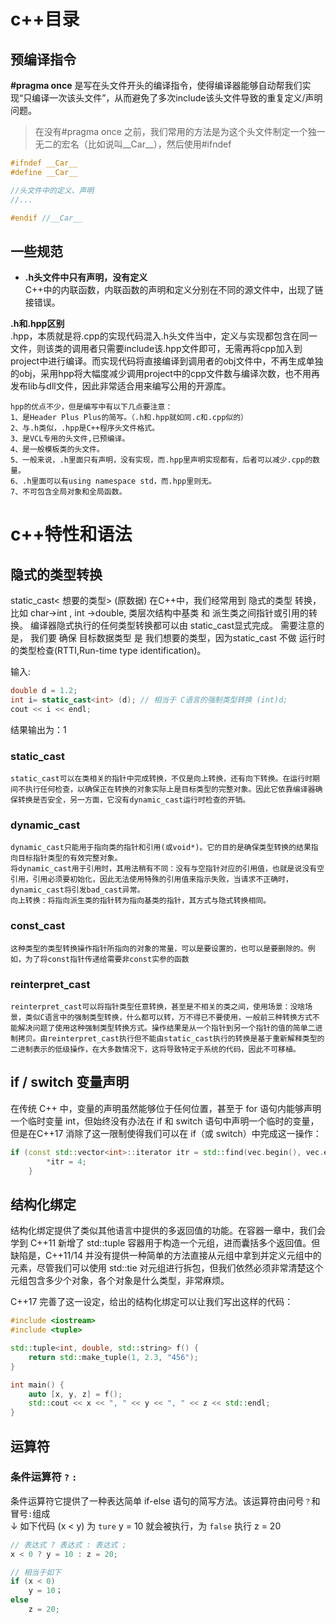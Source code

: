 # c++目录

## 预编译指令
**#pragma once** 是写在头文件开头的编译指令，使得编译器能够自动帮我们实现“只编译一次该头文件”，从而避免了多次include该头文件导致的重复定义/声明问题。
> 在没有#pragma once 之前，我们常用的方法是为这个头文件制定一个独一无二的宏名（比如说叫__Car__），然后使用#ifndef

```cpp
#ifndef __Car__
#define __Car__

//头文件中的定义、声明
//...

#endif //__Car__
```

## 一些规范

+ **.h头文件中只有声明，没有定义** <br>
C++中的内联函数，内联函数的声明和定义分别在不同的源文件中，出现了链接错误。

**.h和.hpp区别**    
.hpp，本质就是将.cpp的实现代码混入.h头文件当中，定义与实现都包含在同一文件，则该类的调用者只需要include该.hpp文件即可，无需再将cpp加入到project中进行编译。而实现代码将直接编译到调用者的obj文件中，不再生成单独的obj，采用hpp将大幅度减少调用project中的cpp文件数与编译次数，也不用再发布lib与dll文件，因此非常适合用来编写公用的开源库。

    hpp的优点不少，但是编写中有以下几点要注意：
    1、是Header Plus Plus的简写。（.h和.hpp就如同.c和.cpp似的）
    2、与.h类似，.hpp是C++程序头文件格式。
    3、是VCL专用的头文件,已预编译。
    4、是一般模板类的头文件。
    5、一般来说，.h里面只有声明，没有实现，而.hpp里声明实现都有，后者可以减少.cpp的数量。
    6、.h里面可以有using namespace std，而.hpp里则无。
    7、不可包含全局对象和全局函数。



# c++特性和语法

## 隐式的类型转换
static_cast< 想要的类型> (原数据)
在C++中，我们经常用到 隐式的类型 转换，比如 char->int , int ->double, 类层次结构中基类 和 派生类之间指针或引用的转换。
编译器隐式执行的任何类型转换都可以由 static_cast显式完成。
需要注意的是， 我们要 确保 目标数据类型 是 我们想要的类型，因为static_cast 不做 运行时的类型检查(RTTI,Run-time type identification)。

输入:
~~~c++
double d = 1.2;
int i= static_cast<int> (d); // 相当于 C语言的强制类型转换 (int)d;
cout << i << endl;
~~~
结果输出为：1

### static_cast   
    static_cast可以在类相关的指针中完成转换，不仅是向上转换，还有向下转换。在运行时期间不执行任何检查，以确保正在转换的对象实际上是目标类型的完整对象。因此它依靠编译器确保转换是否安全，另一方面，它没有dynamic_cast运行时检查的开销。

### dynamic_cast  
    dynamic_cast只能用于指向类的指针和引用(或void*)。它的目的是确保类型转换的结果指向目标指针类型的有效完整对象。
    将dynamic_cast用于引用时，其用法稍有不同：没有与空指针对应的引用值，也就是说没有空引用，引用必须要初始化，因此无法使用特殊的引用值来指示失败，当请求不正确时，dynamic_cast将引发bad_cast异常。
    向上转换：将指向派生类的指针转为指向基类的指针，其方式与隐式转换相同。

### const_cast
    这种类型的类型转换操作指针所指向的对象的常量，可以是要设置的，也可以是要删除的。例如，为了将const指针传递给需要非const实参的函数

### reinterpret_cast    
    reinterpret_cast可以将指针类型任意转换，甚至是不相关的类之间，使用场景：没啥场景，类似C语言中的强制类型转换，什么都可以转，万不得已不要使用，一般前三种转换方式不能解决问题了使用这种强制类型转换方式。操作结果是从一个指针到另一个指针的值的简单二进制拷贝。由reinterpret_cast执行但不能由static_cast执行的转换是基于重新解释类型的二进制表示的低级操作，在大多数情况下，这将导致特定于系统的代码，因此不可移植。

## if / switch 变量声明
在传统 C++ 中，变量的声明虽然能够位于任何位置，甚至于 for 语句内能够声明一个临时变量 int，但始终没有办法在 if 和 switch 语句中声明一个临时的变量，但是在C++17 消除了这一限制使得我们可以在 if（或 switch）中完成这一操作：

~~~c++
if (const std::vector<int>::iterator itr = std::find(vec.begin(), vec.end(), 3); itr != vec.end()) {
		*itr = 4;
	}
~~~

## 结构化绑定
结构化绑定提供了类似其他语言中提供的多返回值的功能。在容器一章中，我们会学到 C++11 新增了 std::tuple 容器用于构造一个元组，进而囊括多个返回值。但缺陷是，C++11/14 并没有提供一种简单的方法直接从元组中拿到并定义元组中的元素，尽管我们可以使用 std::tie 对元组进行拆包，但我们依然必须非常清楚这个元组包含多少个对象，各个对象是什么类型，非常麻烦。

C++17 完善了这一设定，给出的结构化绑定可以让我们写出这样的代码：

~~~c++
#include <iostream>
#include <tuple>

std::tuple<int, double, std::string> f() {
    return std::make_tuple(1, 2.3, "456");
}

int main() {
    auto [x, y, z] = f();
    std::cout << x << ", " << y << ", " << z << std::endl;
}
~~~

## 运算符
### 条件运算符 `?` `:` 
条件运算符它提供了一种表达简单 if-else 语句的简写方法。该运算符由问号`？`和冒号`:`组成  
↓ 如下代码 (x < y) 为 `ture` y = 10 就会被执行，为 `false` 执行 z = 20

~~~c++
// 表达式 ? 表达式 : 表达式 ;
x < 0 ? y = 10 : z = 20;

// 相当于如下
if (x < 0)
    y = 10；
else
    z = 20;
~~~

